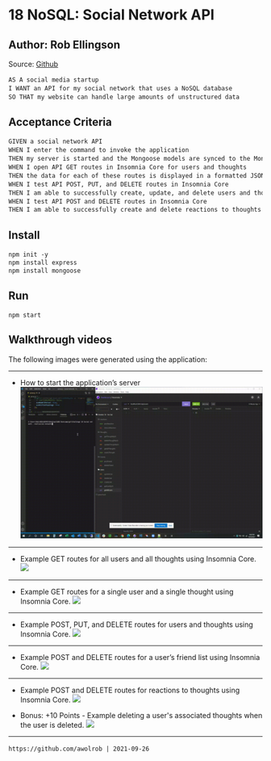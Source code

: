 # 18 NoSQL: Social Network API

## Author: Rob Ellingson
Source: [Github](https://github.com/awolrob/social-network)

```md
AS A social media startup
I WANT an API for my social network that uses a NoSQL database
SO THAT my website can handle large amounts of unstructured data
```


## Acceptance Criteria

```md
GIVEN a social network API
WHEN I enter the command to invoke the application
THEN my server is started and the Mongoose models are synced to the MongoDB database
WHEN I open API GET routes in Insomnia Core for users and thoughts
THEN the data for each of these routes is displayed in a formatted JSON
WHEN I test API POST, PUT, and DELETE routes in Insomnia Core
THEN I am able to successfully create, update, and delete users and thoughts in my database
WHEN I test API POST and DELETE routes in Insomnia Core
THEN I am able to successfully create and delete reactions to thoughts and add and remove friends to a user’s friend list
```

## Install
```
npm init -y
npm install express
npm install mongoose
```

## Run
```
npm start
```

## Walkthrough videos

The following images were generated using the application:

- - -
* How to start the application’s server
![](./assets/img/18-1-npm-start.gif)
- - -
* Example GET routes for all users and all thoughts using Insomnia Core.
![](./assets/img/18-2-GET-User-Though.gif)
- - -
* Example GET routes for a single user and a single thought using Insomnia Core.
![](./assets/img/18-3-GET-single-user-single-thought.gif)
- - -
* Example POST, PUT, and DELETE routes for users and thoughts using Insomnia Core.
![](./assets/img/18-4-POST-PUT-and-DELETE-User-Thought.gif)
- - -
* Example POST and DELETE routes for a user’s friend list using Insomnia Core.
![](./assets/img/18-5-POST-and-DELETE-Friends-list.gif)
- - -
* Example POST and DELETE routes for reactions to thoughts using Insomnia Core.
![](./assets/img/18-6-POST-and-DELETE-reactions.gif)

* Bonus: +10 Points - Example deleting a user's associated thoughts when the user is deleted.
![](./assets/img/18-Bonus-delete-Thoughts-when-User-Deleted.gif)

- - -
` https://github.com/awolrob | 2021-09-26 ` 